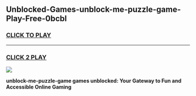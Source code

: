 
## Unblocked-Games-unblock-me-puzzle-game-Play-Free-0bcbl
<h3>
<a href="https://premium76.site?title=unblock-me-puzzle-game&ref=20A">CLICK TO PLAY</a></h3>
<hr>

<h3>
<a href="https://premium76.site?title=unblock-me-puzzle-game&ref=20A">CLICK 2 PLAY</a>
  
</h3>

<a href="https://premium76.site?title=unblock-me-puzzle-game&ref=20A"><img src="https://clearcache.store/games.png"></a>


**unblock-me-puzzle-game games unblocked: Your Gateway to Fun and Accessible Online Gaming**
